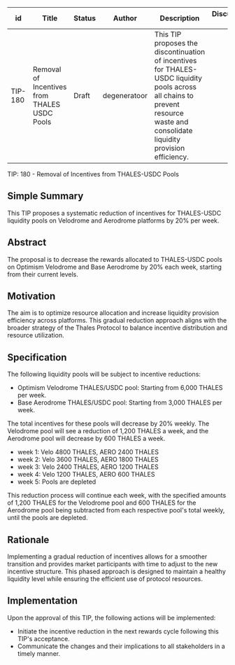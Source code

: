 | id | Title | Status | Author | Description | Discussions to | Created |
| ----------- | ----------- | ----------- | ----------- | ----------- | ----------- | ----------- |
| TIP-180 | Removal of Incentives from THALES USDC Pools | Draft | degeneratoor | This TIP proposes the discontinuation of incentives for THALES-USDC liquidity pools across all chains to prevent resource waste and consolidate liquidity provision efficiency. |  | 2023-11-07
 
TIP: 180 - Removal of Incentives from THALES-USDC Pools

## Simple Summary

This TIP proposes a systematic reduction of incentives for THALES-USDC liquidity pools on Velodrome and Aerodrome platforms by 20% per week.

## Abstract

The proposal is to decrease the rewards allocated to THALES-USDC pools on Optimism Velodrome and Base Aerodrome by 20% each week, starting from their current levels.

## Motivation

The aim is to optimize resource allocation and increase liquidity provision efficiency across platforms. This gradual reduction approach aligns with the broader strategy of the Thales Protocol to balance incentive distribution and resource utilization.

## Specification

The following liquidity pools will be subject to incentive reductions:

* Optimism Velodrome THALES/USDC pool: Starting from 6,000 THALES per week.
* Base Aerodrome THALES/USDC pool: Starting from 3,000 THALES per week.
  
The total incentives for these pools will decrease by 20% weekly. The Velodrome pool will see a reduction of 1,200 THALES a week, and the Aerodrome pool will decrease by 600 THALES a week.

- week 1: Velo 4800 THALES, AERO 2400 THALES
- week 2: Velo 3600 THALES, AERO 1800 THALES
- week 3: Velo 2400 THALES, AERO 1200 THALES
- week 4: Velo 1200 THALES, AERO 600 THALES
- week 5: Pools are depleted


This reduction process will continue each week, with the specified amounts of 1,200 THALES for the Velodrome pool and 600 THALES for the Aerodrome pool being subtracted from each respective pool's total weekly, until the pools are depleted.

## Rationale

Implementing a gradual reduction of incentives allows for a smoother transition and provides market participants with time to adjust to the new incentive structure. This phased approach is designed to maintain a healthy liquidity level while ensuring the efficient use of protocol resources.

## Implementation

Upon the approval of this TIP, the following actions will be implemented:

* Initiate the incentive reduction in the next rewards cycle following this TIP's acceptance.
* Communicate the changes and their implications to all stakeholders in a timely manner.

